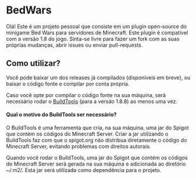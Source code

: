 # BedWars

Olá! Este é um projeto pessoal que consiste em um plugin open-source do minigame Bed Wars para servidores de Minecraft. Este plugin é compatível com a versão 1.8 do jogo. Sinta-se livre para fazer um fork com as suas próprias mudanças, abrir issues ou enviar pull-requests.

## Como utilizar?

Você pode baixar um dos releases já compilados (disponíveis em breve), ou baixar o código fonte e compilar por conta própria.

Caso você opte por compilar o código fonte na sua máquina, será necessário rodar o [BuildTools](https://www.spigotmc.org/wiki/buildtools/) (para a versão 1.8.8) ao menos uma vez.

#### Qual o motivo do BuildTools ser necessário?

O BuildTools é uma ferramenta que cria, na sua máquina, uma jar do Spigot que contém os códigos do Minecraft Server. Criar a jar utilizando o BuildTools faz com que o spigot.org não distribua diretamente o código do Minecraft Server, evitando problemas com direitos autorais.

Quando você rodar o BuildTools, uma jar do Spigot que contém os códigos do Minecraft Server será gerada na sua máquina e adicionada ao diretório ~/.m2/. Esta jar será utilizada como dependência para o projeto.